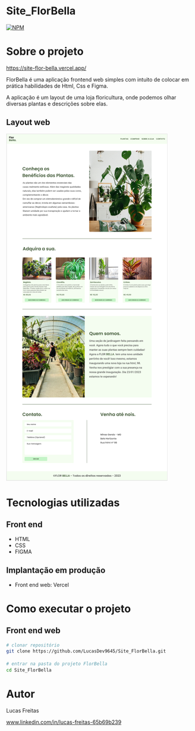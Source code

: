 # Site_FlorBella

[![NPM](https://img.shields.io/npm/l/react)](https://github.com/LucasDev9645/Site_FlorBella/blob/main/LICENSE) 

# Sobre o projeto

https://site-flor-bella.vercel.app/

FlorBella é uma aplicação frontend web simples com intuito de colocar em prática habilidades de Html, Css e Figma.

A aplicação é um layout de uma loja floricultura, onde podemos olhar diversas plantas e descrições sobre elas.

## Layout web
![Web 1](https://github.com/LucasDev9645/Images_Readme/blob/main/flor-bella.png)

# Tecnologias utilizadas

## Front end
- HTML
- CSS
- FIGMA

## Implantação em produção
- Front end web: Vercel

# Como executar o projeto

## Front end web

```bash
# clonar repositório
git clone https://github.com/LucasDev9645/Site_FlorBella.git

# entrar na pasta do projeto FlorBella
cd Site_FlorBella
```

# Autor

Lucas Freitas

www.linkedin.com/in/lucas-freitas-65b69b239
